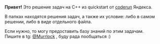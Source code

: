 **Привет!** 
Это решение задач на С++ из quickstart от [coderun](https://coderun.yandex.ru/selections/quickstart) Яндекса. 

В папках находятся решения задач, а также их условие: либо в самом решении, либо в виде отдельного файла. 

Если нужно, то могу предоставить базу знаний по этим задачам.
Пишите в tg: [@Murrlock](https://t.me/Murrlock) , буду рада пообщаться :)